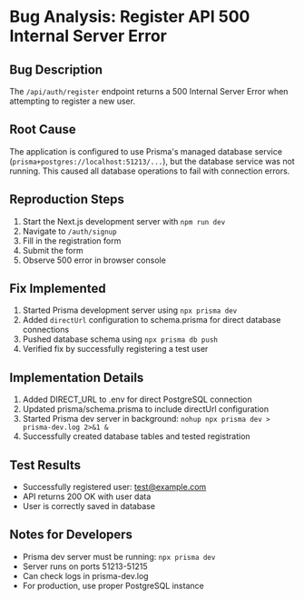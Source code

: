 # Bug Analysis: Register API 500 Internal Server Error

## Bug Description
The `/api/auth/register` endpoint returns a 500 Internal Server Error when attempting to register a new user.

## Root Cause
The application is configured to use Prisma's managed database service (`prisma+postgres://localhost:51213/...`), but the database service was not running. This caused all database operations to fail with connection errors.

## Reproduction Steps
1. Start the Next.js development server with `npm run dev`
2. Navigate to `/auth/signup`
3. Fill in the registration form
4. Submit the form
5. Observe 500 error in browser console

## Fix Implemented
1. Started Prisma development server using `npx prisma dev`
2. Added `directUrl` configuration to schema.prisma for direct database connections
3. Pushed database schema using `npx prisma db push`
4. Verified fix by successfully registering a test user

## Implementation Details
1. Added DIRECT_URL to .env for direct PostgreSQL connection
2. Updated prisma/schema.prisma to include directUrl configuration
3. Started Prisma dev server in background: `nohup npx prisma dev > prisma-dev.log 2>&1 &`
4. Successfully created database tables and tested registration

## Test Results
- Successfully registered user: test@example.com
- API returns 200 OK with user data
- User is correctly saved in database

## Notes for Developers
- Prisma dev server must be running: `npx prisma dev`
- Server runs on ports 51213-51215
- Can check logs in prisma-dev.log
- For production, use proper PostgreSQL instance